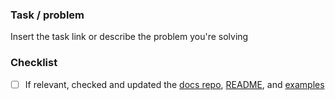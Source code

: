 ### Task / problem
Insert the task link or describe the problem you're solving

### Checklist

- [ ] If relevant, checked and updated the [docs repo](https://github.com/opencopilotdev/docs), [README](https://github.com/opencopilotdev/opencopilot/blob/main/README.md), and [examples](https://github.com/opencopilotdev/opencopilot/tree/main/examples)
